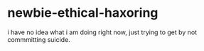 # newbie-ethical-haxoring
i have no idea what i am doing right now, just trying to get by not commmitting suicide.
